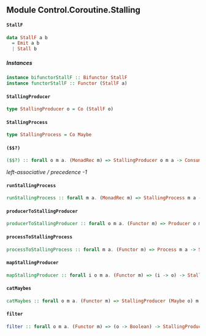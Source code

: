 ## Module Control.Coroutine.Stalling

#### `StallF`

``` purescript
data StallF a b
  = Emit a b
  | Stall b
```

##### Instances
``` purescript
instance bifunctorStallF :: Bifunctor StallF
instance functorStallF :: Functor (StallF a)
```

#### `StallingProducer`

``` purescript
type StallingProducer o = Co (StallF o)
```

#### `StallingProcess`

``` purescript
type StallingProcess = Co Maybe
```

#### `($$?)`

``` purescript
($$?) :: forall o m a. (MonadRec m) => StallingProducer o m a -> Consumer o m a -> StallingProcess m a
```

_left-associative / precedence -1_

#### `runStallingProcess`

``` purescript
runStallingProcess :: forall m a. (MonadRec m) => StallingProcess m a -> m (Maybe a)
```

#### `producerToStallingProducer`

``` purescript
producerToStallingProducer :: forall o m a. (Functor m) => Producer o m a -> StallingProducer o m a
```

#### `processToStallingProcess`

``` purescript
processToStallingProcess :: forall m a. (Functor m) => Process m a -> StallingProcess m a
```

#### `mapStallingProducer`

``` purescript
mapStallingProducer :: forall i o m a. (Functor m) => (i -> o) -> StallingProducer i m a -> StallingProducer o m a
```

#### `catMaybes`

``` purescript
catMaybes :: forall o m a. (Functor m) => StallingProducer (Maybe o) m a -> StallingProducer o m a
```

#### `filter`

``` purescript
filter :: forall o m a. (Functor m) => (o -> Boolean) -> StallingProducer o m a -> StallingProducer o m a
```


